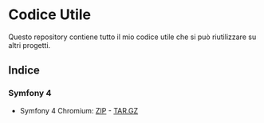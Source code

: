 # Codice Utile
Questo repository contiene tutto il mio codice utile che si può riutilizzare su altri progetti.

## Indice

### Symfony 4
- Symfony 4 Chromium: [ZIP](build/symfony4/chromium/master.zip) - [TAR.GZ](build/symfony4/chromium/master.tar.gz)
